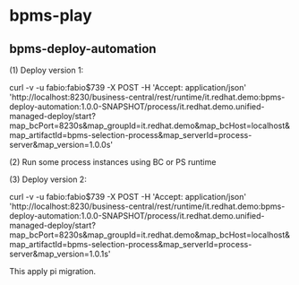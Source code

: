 # bpms-play

## bpms-deploy-automation

(1) Deploy version 1:

curl -v -u fabio:fabio\$739 -X POST -H 'Accept: application/json' 'http://localhost:8230/business-central/rest/runtime/it.redhat.demo:bpms-deploy-automation:1.0.0-SNAPSHOT/process/it.redhat.demo.unified-managed-deploy/start?map_bcPort=8230s&map_groupId=it.redhat.demo&map_bcHost=localhost&map_artifactId=bpms-selection-process&map_serverId=process-server&map_version=1.0.0s'

(2) Run some process instances using BC or PS runtime

(3) Deploy version 2:

curl -v -u fabio:fabio\$739 -X POST -H 'Accept: application/json' 'http://localhost:8230/business-central/rest/runtime/it.redhat.demo:bpms-deploy-automation:1.0.0-SNAPSHOT/process/it.redhat.demo.unified-managed-deploy/start?map_bcPort=8230s&map_groupId=it.redhat.demo&map_bcHost=localhost&map_artifactId=bpms-selection-process&map_serverId=process-server&map_version=1.0.1s'

This apply pi migration.
